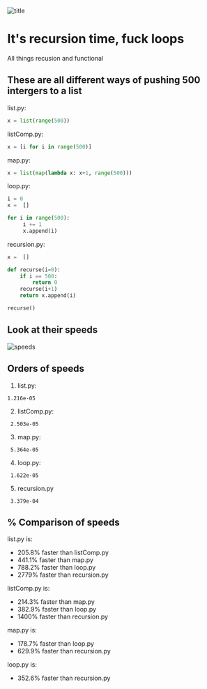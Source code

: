 ![title](https://github.com/cmdline-batcheloranator/recursion/blob/master/img/infinite.png)


# It's recursion time, fuck loops

All things recusion and functional


## These are all different ways of pushing 500 intergers to a list
list.py:

```python
x = list(range(500))
```

listComp.py:

```python
x = [i for i in range(500)]
```

map.py:

```python 
x = list(map(lambda x: x+1, range(500)))
```

loop.py:

```python
i = 0
x =  []

for i in range(500): 
     i += 1
     x.append(i)
```

recursion.py:

```python
x =  []

def recurse(i=0):
    if i == 500:
        return 0
    recurse(i+1)
    return x.append(i)

recurse()
```

## Look at their speeds 

![speeds](https://github.com/cmdline-batcheloranator/recursion/blob/master/img/speed.png)


## Orders of speeds

1. list.py:

`1.216e-05`

2. listComp.py:  

` 2.503e-05`

3. map.py:       

` 5.364e-05`

4. loop.py:      

` 1.622e-05`

5. recursion.py  

` 3.379e-04`

## % Comparison of speeds

list.py is:

- 205.8% faster than listComp.py
- 441.1% faster than map.py  
- 788.2% faster than loop.py
- 2779% faster than recursion.py  


listComp.py is:

- 214.3% faster than map.py
- 382.9% faster than loop.py 
- 1400% faster than recursion.py

map.py is:

- 178.7% faster than loop.py  
- 629.9% faster than recursion.py

loop.py is:

- 352.6% faster than recursion.py
